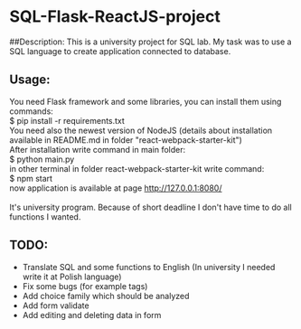 # SQL-Flask-ReactJS-project

##Description:
This is a university project for SQL lab. My task was to use a SQL language to create application connected to database.


## Usage:
You need Flask framework and some libraries, you can install them using commands: <br />
$ pip install -r requirements.txt <br />
You need also the newest version of NodeJS (details about installation available in README.md in folder "react-webpack-starter-kit") <br />
After installation write command in main folder:
<br />
$ python main.py
<br />
in other terminal in folder react-webpack-starter-kit write command: <br />
$ npm start <br />
now application is available at page http://127.0.0.1:8080/
<br />
<br />
It's university program. Because of short deadline I don't have time to do all functions I wanted. 
<br />

## TODO: <br />
* Translate SQL and some functions to English (In university I needed write it at Polish language) <br />
* Fix some bugs (for example tags) <br />
* Add choice family which should be analyzed <br />
* Add form validate <br />
* Add editing and deleting data in form <br />

